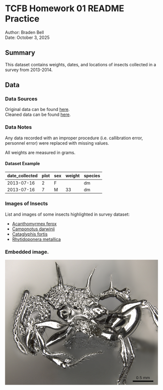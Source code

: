 # TCFB Homework 01 README Practice
Author: Braden Bell  
Date: October 3, 2025

## Summary
This dataset contains weights, dates, and locations of insects collected in a survey from 2013-2014.

## Data

### Data Sources
Original data can be found [here](data/raw_survery_data.xlsx).  
Cleaned data can be found [here](data/cleaned_survey_data.xlsx).

### Data Notes
Any data recorded with an improper procedure (i.e. callibration error, personnel error) were replaced with missing values.

All weights are measured in grams.

#### Dataset Example
|date_collected|plot|sex|weight|species|
|--------------|----|---|------|-------|
|2013-07-16|2|F| |dm|
|2013-07-16|7|M|33|dm|

### Images of Insects
List and images of some insects highlighted in survey dataset:
- [Acanthomyrmex ferox](images/acanthomyrmex_ferox.jpg)
- [Camponotus darwinii](images/camponotus_darwinii.jpg)
- [Cataglyphis fortis](images/cataglyphis_fortis.jpg)
- [Rhytidoponera metallica](images/rhytidoponera_metallica.jpg)


### Embedded image.
![This is an embedded image](images/acanthomyrmex_ferox.jpg)





